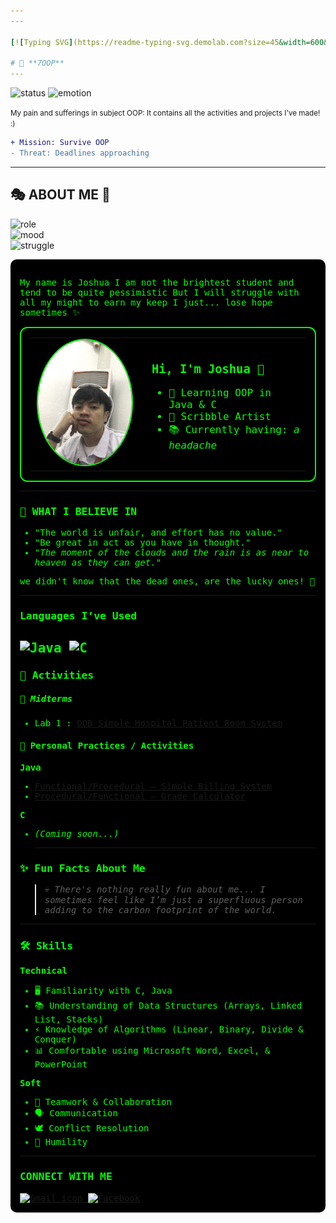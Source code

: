```yaml
---
---

[![Typing SVG](https://readme-typing-svg.demolab.com?size=45&width=600&height=80&lines=You%20should%20frown%20more!;Other%20people%20are%20here?)](https://git.io/typing-svg)

# 🧪 **7OOP**
---
```

![status](https://img.shields.io/badge/status-in_progress-brightgreen)
![emotion](https://img.shields.io/badge/pain-⚠️_extreme-red)

<small>
My pain and sufferings in subject OOP:  
It contains all the activities and projects I've made! :)
</small>

```diff
+ Mission: Survive OOP
- Threat: Deadlines approaching
```
---
## 🎭 **ABOUT ME** :hear_no_evil:
![role](https://img.shields.io/badge/🎓_Role-Student-2ecc71?style=for-the-badge&logo=github)  
![mood](https://img.shields.io/badge/😶‍🌫️_Mood-Pessimistic-e74c3c?style=for-the-badge)  
![struggle](https://img.shields.io/badge/⚡_Struggle-Ongoing-f1c40f?style=for-the-badge)  

<div style="background-color:#000000; padding:15px; border-radius:10px; font-family:monospace; color:#00ff00;">

My name is Joshua
I am not the brightest student and tend to be quite pessimistic
But I will struggle with all my might to earn my keep
I just... lose hope sometimes ✨

<table style="border: 2px solid #00ff00; border-radius: 12px; background-color: #000000; padding: 15px; width: 100%;">
  <tr>
    <td width="160" align="center">
      <img src="Customizations/Pfp at CLab.JPG" width="150" style="border-radius: 50%; border: 2px solid #00ff00;" />
    </td>
    <td style="color: #00ff00; font-family: monospace; font-size: 16px; padding-left: 20px;">
      <h3>Hi, I'm Joshua 👋</h3>
      <ul>
        <li>🌱 Learning OOP in Java & C</li>
        <li>🎨 Scribble Artist</li>
        <li>📚 Currently having: <i>a headache</i></li>
      </ul>
    </td>
  </tr>
</table>

***
### 🧠 WHAT I BELIEVE IN 
- "The world is unfair, and effort has no value."
- "Be great in act as you have in thought."
- *"The moment of the clouds and the rain is as near to heaven as they can get."*

we didn't know that the dead ones, are the lucky ones! :black_heart:

----
### Languages I’ve Used
![Java](https://img.shields.io/badge/Java-ED8B00?style=for-the-badge&logo=java&logoColor=white)
![C](https://img.shields.io/badge/C-00599C?style=for-the-badge&logo=c&logoColor=white)
---
### 📂 Activities  

##### 📌 Midterms  
- Lab 1  : [OOB Simple Hospital Patient Room System](Java%20Personal%20Folder/Hospital.java)

#### 🎯 Personal Practices / Activities  
**Java**  
- [Functional/Procedural – Simple Billing System](Java%20Personal%20Folder/simpleCart.java)  
- [Procedural/Functional – Grade Calculator](Java%20Personal%20Folder/GradeCalculator.java)  

**C**  
- *(Coming soon...)*
  
  ---
### ✨ Fun Facts About Me
> 💀 *There's nothing really fun about me... I sometimes feel like I’m just a superfluous person adding to the carbon footprint of the world.*

---
### 🛠️ Skills  
**Technical**  
- 🖥️ Familiarity with C, Java  
- 📚 Understanding of Data Structures (Arrays, Linked List, Stacks)  
- ⚡ Knowledge of Algorithms (Linear, Binary, Divide & Conquer)  
- 📊 Comfortable using Microsoft Word, Excel, & PowerPoint  

**Soft**  
- 🤝 Teamwork & Collaboration  
- 🗣️ Communication  
- 🕊️ Conflict Resolution  
- 🌱 Humility  
---
### CONNECT WITH ME
<a href="mailto:shuacoronel@gmail.com">
  <img src="https://cdn.simpleicons.org/gmail/EA4335" width="30" height="30" alt="Gmail icon"/>
</a>
<a href="https://facebook.com/your.ShuaChickenAsado" target="_blank">
  <img src="https://cdn.simpleicons.org/facebook/1877F2" width="30" height="30" alt="Facebook"/>
</a>










  
  






